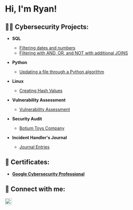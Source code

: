 <h1>Hi, I'm Ryan! </h1>

<h2>👨‍💻 Cybersecurity Projects:</h2>

- <b>SQL </b>
  - [Filtering dates and numbers](https://github.com/RyanSNCyberSec/Filteringdatesandnumbers)
  - [Filtering with AND, OR, and NOT with additional JOINS](https://github.com/RyanSNCyberSec/FilteringwithAND-OR-andNOT)
  

- <b>Python </b>
  - [Updating a file through a Python algorithm](https://github.com/RyanSNCyberSec/UpdatingafilethroughaPythonalgorithm)

- <b>Linux </b>
  - [Creating Hash Values](https://github.com/RyanSNCyberSec/CreatingHashValues)
 
- <b>Vulnerability Assessment </b>
  - [Vulnerability Assessment](https://github.com/RyanSNCyberSec/VulnerabilityAssessment)
 
- <b>Security Audit </b>
  - [Botium Toys Company](https://github.com/RyanSNCyberSec/BotiumToysCompany)

- <b>Incident Handler's Journal </b>
  - [Journal Entries](https://github.com/RyanSNCyberSec/JournalEntries)

<h2> 📜 Certificates:</h2>

- <b>[Google Cybersecurity Professional](https://github.com/RyanSNCyberSec/RyanSNCyberSec/blob/RyanSNCyberSec-patch-1/Google%20Cybersecurity%20Certificate.pdf) </b>

<h2> 🤳 Connect with me:</h2>

[<img align="left" alt="JoshMadakor | LinkedIn" width="22px" src="https://cdn.jsdelivr.net/npm/simple-icons@v3/icons/linkedin.svg" />][linkedin]

[linkedin]: https://www.linkedin.com/in/ryan-sterling-noel-6a076a80/#:~:text=www.linkedin.com/in/ryan%2Dsterling%2Dnoel%2D6a076a80
